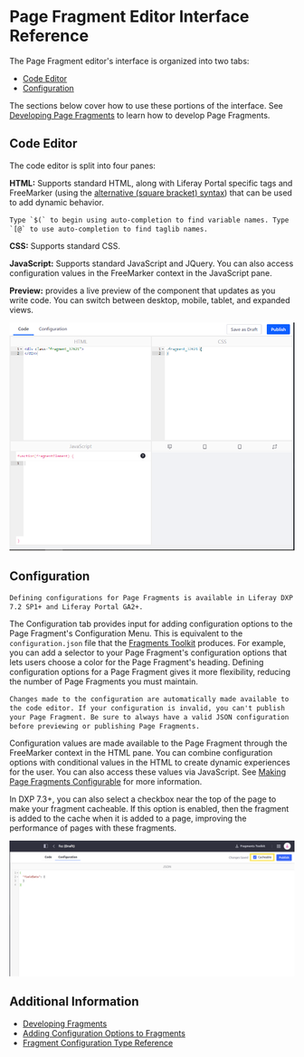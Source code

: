# Page Fragment Editor Interface Reference

The Page Fragment editor's interface is organized into two tabs:

- [Code Editor](#code-editor)
- [Configuration](#configuration)

The sections below cover how to use these portions of the interface. See [Developing Page Fragments](../../developing-page-fragments/developing-fragments-intro.md) to learn how to develop Page Fragments.

## Code Editor

The code editor is split into four panes:

**HTML:** Supports standard HTML, along with Liferay Portal specific tags and FreeMarker (using the [alternative (square bracket) syntax](https://freemarker.apache.org/docs/dgui_misc_alternativesyntax.html)) that can be used to add dynamic behavior.

```{tip}
Type `$(` to begin using auto-completion to find variable names. Type `[@` to use auto-completion to find taglib names.
```

**CSS:** Supports standard CSS.

**JavaScript:** Supports standard JavaScript and JQuery. You can also access configuration values in the FreeMarker context in the JavaScript pane.

**Preview:** provides a live preview of the component that updates as you write code. You can switch between desktop, mobile, tablet, and expanded views.

![The Fragments editor provides an environment for creating all the parts of a Fragment.](./page-fragment-editor-interface-reference/images/01.png)

## Configuration

```{note}
Defining configurations for Page Fragments is available in Liferay DXP 7.2 SP1+ and Liferay Portal GA2+.
```

The Configuration tab provides input for adding configuration options to the Page Fragment's Configuration Menu. This is equivalent to the `configuration.json` file that the [Fragments Toolkit](../../developing-page-fragments/using-the-fragments-toolkit.md) produces. For example, you can add a selector to your Page Fragment's configuration options that lets users choose a color for the Page Fragment's heading. Defining configuration options for a Page Fragment gives it more flexibility, reducing the number of Page Fragments you must maintain.

```{note}
Changes made to the configuration are automatically made available to the code editor. If your configuration is invalid, you can't publish your Page Fragment. Be sure to always have a valid JSON configuration before previewing or publishing Page Fragments.
```

Configuration values are made available to the Page Fragment through the FreeMarker context in the HTML pane. You can combine configuration options with conditional values in the HTML to create dynamic experiences for the user. You can also access these values via JavaScript. See [Making Page Fragments Configurable](../../developing-page-fragments/adding-configuration-options-to-fragments.md) for more information.

In DXP 7.3+, you can also select a checkbox near the top of the page to make your fragment cacheable. If this option is enabled, then the fragment is added to the cache when it is added to a page, improving the performance of pages with these fragments.

![Check the Cacheable option to improve the performance of your pages by caching the fragment.](./page-fragment-editor-interface-reference/images/02.png)

## Additional Information

- [Developing Fragments](../../developing-page-fragments/developing-fragments-intro.md)
- [Adding Configuration Options to Fragments](../../developing-page-fragments/adding-configuration-options-to-fragments.md)
- [Fragment Configuration Type Reference](./fragment-configuration-types-reference.md)
